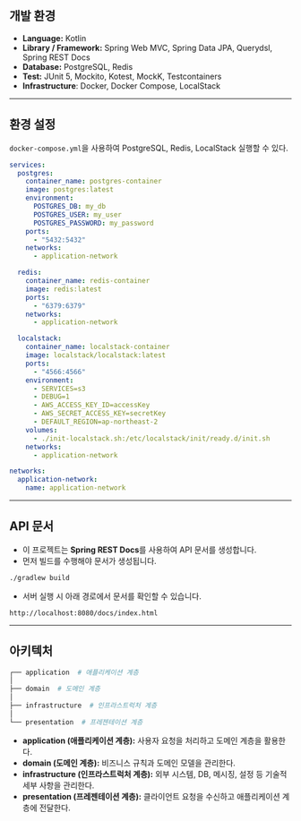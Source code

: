 ## 개발 환경
- **Language:** Kotlin
- **Library / Framework:** Spring Web MVC, Spring Data JPA, Querydsl, Spring REST Docs
- **Database:** PostgreSQL, Redis
- **Test:** JUnit 5, Mockito, Kotest, MockK, Testcontainers
- **Infrastructure**: Docker, Docker Compose, LocalStack

---

## 환경 설정
`docker-compose.yml`을 사용하여 PostgreSQL, Redis, LocalStack 실행할 수 있다.

```yaml
services:
  postgres:
    container_name: postgres-container
    image: postgres:latest
    environment:
      POSTGRES_DB: my_db
      POSTGRES_USER: my_user
      POSTGRES_PASSWORD: my_password
    ports:
      - "5432:5432"
    networks:
      - application-network

  redis:
    container_name: redis-container
    image: redis:latest
    ports:
      - "6379:6379"
    networks:
      - application-network

  localstack:
    container_name: localstack-container
    image: localstack/localstack:latest
    ports:
      - "4566:4566"
    environment:
      - SERVICES=s3
      - DEBUG=1
      - AWS_ACCESS_KEY_ID=accessKey
      - AWS_SECRET_ACCESS_KEY=secretKey
      - DEFAULT_REGION=ap-northeast-2
    volumes:
      - ./init-localstack.sh:/etc/localstack/init/ready.d/init.sh
    networks:
      - application-network

networks:
  application-network:
    name: application-network
```

---

## API 문서
- 이 프로젝트는 **Spring REST Docs**를 사용하여 API 문서를 생성합니다.
- 먼저 빌드를 수행해야 문서가 생성됩니다.

```bash
./gradlew build
```
- 서버 실행 시 아래 경로에서 문서를 확인할 수 있습니다.

```text
http://localhost:8080/docs/index.html
```

---

## 아키텍처
```sh
┌── application  # 애플리케이션 계층  
│  
├── domain  # 도메인 계층  
│  
├── infrastructure  # 인프라스트럭처 계층  
│  
└── presentation  # 프레젠테이션 계층  
```
- **application (애플리케이션 계층):** 사용자 요청을 처리하고 도메인 계층을 활용한다.
- **domain (도메인 계층):** 비즈니스 규칙과 도메인 모델을 관리한다.
- **infrastructure (인프라스트럭처 계층):** 외부 시스템, DB, 메시징, 설정 등 기술적 세부 사항을 관리한다.
- **presentation (프레젠테이션 계층):** 클라이언트 요청을 수신하고 애플리케이션 계층에 전달한다.

